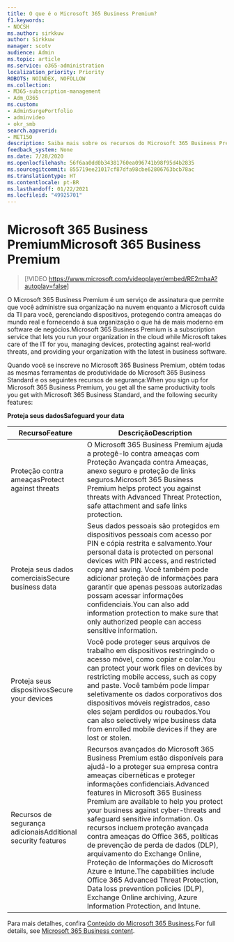 ```yaml
---
title: O que é o Microsoft 365 Business Premium?
f1.keywords:
- NOCSH
ms.author: sirkkuw
author: Sirkkuw
manager: scotv
audience: Admin
ms.topic: article
ms.service: o365-administration
localization_priority: Priority
ROBOTS: NOINDEX, NOFOLLOW
ms.collection:
- M365-subscription-management
- Adm_O365
ms.custom:
- AdminSurgePortfolio
- adminvideo
- okr_smb
search.appverid:
- MET150
description: Saiba mais sobre os recursos do Microsoft 365 Business Premium.
feedback_system: None
ms.date: 7/28/2020
ms.openlocfilehash: 56f6aa0dd0b34381760ea096741b98f95d4b2835
ms.sourcegitcommit: 855719ee21017cf87dfa98cbe62806763bcb78ac
ms.translationtype: HT
ms.contentlocale: pt-BR
ms.lasthandoff: 01/22/2021
ms.locfileid: "49925701"
---
```

# <a name="microsoft-365-business-premium"></a><span data-ttu-id="f58a8-103">Microsoft 365 Business Premium</span><span class="sxs-lookup"><span data-stu-id="f58a8-103">Microsoft 365 Business Premium</span></span>

> [!VIDEO https://www.microsoft.com/videoplayer/embed/RE2mhaA?autoplay=false]


<span data-ttu-id="f58a8-104">O Microsoft 365 Business Premium é um serviço de assinatura que permite que você administre sua organização na nuvem enquanto a Microsoft cuida da TI para você, gerenciando dispositivos, protegendo contra ameaças do mundo real e fornecendo à sua organização o que há de mais moderno em software de negócios.</span><span class="sxs-lookup"><span data-stu-id="f58a8-104">Microsoft 365 Business Premium is a subscription service that lets you run your organization in the cloud while Microsoft takes care of the IT for you, managing devices, protecting against real-world threats, and providing your organization with the latest in business software.</span></span>

<span data-ttu-id="f58a8-105">Quando você se inscreve no Microsoft 365 Business Premium, obtém todas as mesmas ferramentas de produtividade do Microsoft 365 Business Standard e os seguintes recursos de segurança:</span><span class="sxs-lookup"><span data-stu-id="f58a8-105">When you sign up for Microsoft 365 Business Premium, you get all the same productivity tools you get with Microsoft 365 Business Standard, and the following security features:</span></span>

<span data-ttu-id="f58a8-106">**Proteja seus dados**</span><span class="sxs-lookup"><span data-stu-id="f58a8-106">**Safeguard your data**</span></span>


|<span data-ttu-id="f58a8-107">Recurso</span><span class="sxs-lookup"><span data-stu-id="f58a8-107">Feature</span></span>|<span data-ttu-id="f58a8-108">Descrição</span><span class="sxs-lookup"><span data-stu-id="f58a8-108">Description</span></span>|
| --- | --- |
| <span data-ttu-id="f58a8-109">Proteção contra ameaças</span><span class="sxs-lookup"><span data-stu-id="f58a8-109">Protect against threats</span></span> | <span data-ttu-id="f58a8-110">O Microsoft 365 Business Premium ajuda a protegê-lo contra ameaças com Proteção Avançada contra Ameaças, anexo seguro e proteção de links seguros.</span><span class="sxs-lookup"><span data-stu-id="f58a8-110">Microsoft 365 Business Premium helps protect you against threats with Advanced Threat Protection, safe attachment and safe links protection.</span></span> |
| <span data-ttu-id="f58a8-111">Proteja seus dados comerciais</span><span class="sxs-lookup"><span data-stu-id="f58a8-111">Secure business data</span></span> | <span data-ttu-id="f58a8-112">Seus dados pessoais são protegidos em dispositivos pessoais com acesso por PIN e cópia restrita e salvamento.</span><span class="sxs-lookup"><span data-stu-id="f58a8-112">Your personal data is protected on personal devices with PIN access, and restricted copy and saving.</span></span> <span data-ttu-id="f58a8-113">Você também pode adicionar proteção de informações para garantir que apenas pessoas autorizadas possam acessar informações confidenciais.</span><span class="sxs-lookup"><span data-stu-id="f58a8-113">You can also add information protection to make sure that only authorized people can access sensitive information.</span></span> |
| <span data-ttu-id="f58a8-114">Proteja seus dispositivos</span><span class="sxs-lookup"><span data-stu-id="f58a8-114">Secure your devices</span></span> | <span data-ttu-id="f58a8-115">Você pode proteger seus arquivos de trabalho em dispositivos restringindo o acesso móvel, como copiar e colar.</span><span class="sxs-lookup"><span data-stu-id="f58a8-115">You can protect your work files on devices by restricting mobile access, such as copy and paste.</span></span> <span data-ttu-id="f58a8-116">Você também pode limpar seletivamente os dados corporativos dos dispositivos móveis registrados, caso eles sejam perdidos ou roubados.</span><span class="sxs-lookup"><span data-stu-id="f58a8-116">You can also selectively wipe business data from enrolled mobile devices if they are lost or stolen.</span></span> |
| <span data-ttu-id="f58a8-117">Recursos de segurança adicionais</span><span class="sxs-lookup"><span data-stu-id="f58a8-117">Additional security features</span></span> | <span data-ttu-id="f58a8-118">Recursos avançados do Microsoft 365 Business Premium estão disponíveis para ajudá-lo a proteger sua empresa contra ameaças cibernéticas e proteger informações confidenciais.</span><span class="sxs-lookup"><span data-stu-id="f58a8-118">Advanced features in Microsoft 365 Business Premium are available to help you protect your business against cyber-threats and safeguard sensitive information.</span></span> <span data-ttu-id="f58a8-119">Os recursos incluem proteção avançada contra ameaças do Office 365, políticas de prevenção de perda de dados (DLP), arquivamento do Exchange Online, Proteção de Informações do Microsoft Azure e Intune.</span><span class="sxs-lookup"><span data-stu-id="f58a8-119">The capabilities include Office 365 Advanced Threat Protection, Data loss prevention policies (DLP), Exchange Online archiving, Azure Information Protection, and Intune.</span></span> |

<span data-ttu-id="f58a8-120">Para mais detalhes, confira [Conteúdo do Microsoft 365 Business](https://docs.microsoft.com/microsoft-365/business/).</span><span class="sxs-lookup"><span data-stu-id="f58a8-120">For full details, see [Microsoft 365 Business content](https://docs.microsoft.com/microsoft-365/business/).</span></span>